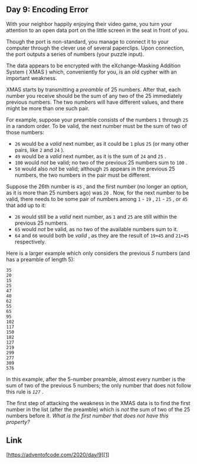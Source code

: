 ## Day 9: Encoding Error

With your neighbor happily enjoying their video game, you turn your attention to an open data port on the little screen in the seat in front of you.

Though the port is non-standard, you manage to connect it to your computer through the clever use of several paperclips. Upon connection, the port outputs a series of numbers (your puzzle input).

The data appears to be encrypted with the eXchange-Masking Addition System ( XMAS ) which, conveniently for you, is an old cypher with an important weakness.

XMAS starts by transmitting a _preamble_ of 25 numbers. After that, each number you receive should be the sum of any two of the 25 immediately previous numbers. The two numbers will have different values, and there might be more than one such pair.

For example, suppose your preamble consists of the numbers `1` through `25` in a random order. To be valid, the next number must be the sum of two of those numbers:

- `26` would be a _valid_ next number, as it could be `1` plus `25` (or many other pairs, like `2` and `24` ).
- `49` would be a _valid_ next number, as it is the sum of `24` and `25` .
- `100` would _not_ be valid; no two of the previous 25 numbers sum to `100` .
- `50` would also _not_ be valid; although `25` appears in the previous 25 numbers, the two numbers in the pair must be different.

Suppose the 26th number is `45` , and the first number (no longer an option, as it is more than 25 numbers ago) was `20` . Now, for the next number to be valid, there needs to be some pair of numbers among `1` \- `19` , `21` \- `25` , or `45` that add up to it:

- `26` would still be a _valid_ next number, as `1` and `25` are still within the previous 25 numbers.
- `65` would _not_ be valid, as no two of the available numbers sum to it.
- `64` and `66` would both be _valid_ , as they are the result of `19+45` and `21+45` respectively.

Here is a larger example which only considers the previous _5_ numbers (and has a preamble of length 5):

```
35
20
15
25
47
40
62
55
65
95
102
117
150
182
127
219
299
277
309
576
```

In this example, after the 5-number preamble, almost every number is the sum of two of the previous 5 numbers; the only number that does not follow this rule is _`127`_ .

The first step of attacking the weakness in the XMAS data is to find the first number in the list (after the preamble) which is _not_ the sum of two of the 25 numbers before it. _What is the first number that does not have this property?_

## Link

[https://adventofcode.com/2020/day/9][1]

[1]: https://adventofcode.com/2020/day/9
